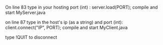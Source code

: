 On line 83 type in your hosting port (int) :  server.load(PORT);
compile and start MyServer.java

on line 87 type in the host's ip (as a string) and port (int): client.connect("IP", PORT);
compile and start MyClient.java

type !QUIT to disconnect
